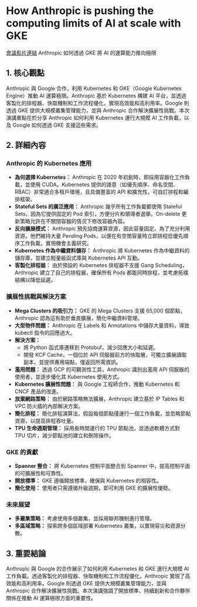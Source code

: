 # How Anthropic is pushing the computing limits of AI at scale with GKE
[會議影片連結](https://www.youtube.com/watch?v=taqYKWX5vGw)
Anthropic 如何透過 GKE 將 AI 的運算能力推向極限

## 1. 核心觀點

Anthropic 與 Google 合作，利用 Kubernetes 和 GKE（Google Kubernetes Engine）推動 AI 運算極限。Anthropic 基於 Kubernetes 構建 AI 平台，並透過客製化的排程器、快取機制和工作流程優化，實現高效能和高利用率。Google 則透過 GKE 提供大規模叢集管理能力，並與 Anthropic 合作解決擴展性挑戰。本次演講重點在於分享 Anthropic 如何利用 Kubernetes 運行大規模 AI 工作負載，以及 Google 如何透過 GKE 支援這些需求。

## 2. 詳細內容

### Anthropic 的 Kubernetes 應用

*   **為何選擇 Kubernetes：** Anthropic 在 2020 年初創時，即採用容器化工作負載，並使用 CUDA。Kubernetes 提供的語意（如優先順序、命名空間、RBAC）非常適合多租戶環境，且具備豐富的 API 和擴充性，可自訂排程和編排框架。
*   **Stateful Sets 的廣泛應用：** Anthropic 幾乎所有工作負載都使用 Stateful Sets，因為它提供固定的 Pod 索引，方便分片和領導者選舉。On-delete 更新策略允許在不關閉容器的情況下修改容器內容。
*   **反向擴展模式：** Anthropic 預先協商運算資源，因此容量固定。為了充分利用資源，他們維持大量 Pending Pods，以便在有空閒容量時立即排程低優先順序工作負載，實現機會主義研究。
*   **Kubernetes 作為中繼資料儲存：** Anthropic 將 Kubernetes 作為中繼資料的儲存庫，並建立輕量級函式庫與 Kubernetes API 互動。
*   **客製化排程器：** 由於預設的 Kubernetes 排程器不支援 Gang Scheduling，Anthropic 建立了自己的排程器，確保所有 Pods 都能同時排程，並考慮拓樸結構以降低延遲。

### 擴展性挑戰與解決方案

*   **Mega Clusters 的吸引力：** GKE 的 Mega Clusters 支援 65,000 個節點，Anthropic 認為這有助於垂直擴展，簡化中繼資料管理。
*   **大型物件問題：** Anthropic 在 Labels 和 Annotations 中儲存大量資料，導致 kubectl 指令的回應過大。
*   **解決方案：**
    *   將 Python 函式庫遷移到 Protobuf，減少回應大小和延遲。
    *   開發 KCP Cache，一個位於 API 伺服器前方的快取層，可獨立擴展讀取副本，並提供專用端點，僅返回所需資訊。
*   **濫用問題：** 透過 GCP 的可觀測性工具，Anthropic 識別出濫用 API 伺服器的使用者，並逐步優化其 Kubernetes 使用方式。
*   **Kubernetes 擴展性問題：** 與 Google 工程師合作，推動 Kubernetes 和 CNCF 產品的改進。
*   **放棄網路策略：** 由於網路策略無法擴展，Anthropic 建立基於 IP Tables 和 VPC 防火牆的內部解決方案。
*   **簡化排程：** 簡化排程演算法，假設每個節點僅運行一個工作負載，並忽略節點資源，以提高排程吞吐量。
*   **TPU 生命週期管理：** 採用長時間運行的 TPU 節點池，並透過軟體方式對 TPU 切片，減少節點池的建立和刪除操作。

### GKE 的貢獻

*   **Spanner 整合：** 將 Kubernetes 控制平面整合到 Spanner 中，提高控制平面的可擴展性和可靠性。
*   **開放標準：** GKE 遵循開放標準，確保與 Kubernetes 的相容性。
*   **簡化使用：** 使用者只需遵循升級週期，即可利用 GKE 的擴展性優勢。

### 未來展望

*   **多叢集策略：** 考慮使用多個叢集，並採用聯邦機制進行管理。
*   **多區域策略：** 探索跨多個區域部署 Kubernetes 叢集，以實現容災和資源分散。

## 3. 重要結論

Anthropic 與 Google 的合作展示了如何利用 Kubernetes 和 GKE 運行大規模 AI 工作負載。透過客製化的排程器、快取機制和工作流程優化，Anthropic 實現了高效能和高利用率。Google 則透過 GKE 提供大規模叢集管理能力，並與 Anthropic 合作解決擴展性挑戰。本次演講強調了開放標準、持續創新和合作夥伴關係在推動 AI 運算極限方面的重要性。
